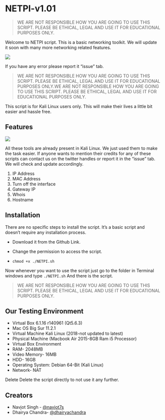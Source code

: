 # NETPI-v1.01

> WE ARE NOT RESPONSIBLE HOW YOU ARE GOING TO USE THIS SCRIPT. PLEASE BE ETHICAL, LEGAL AND USE IT FOR EDUCATIONAL PURPOSES ONLY.

Welcome to NETPI script. This is a basic networking toolkit. We will update it soon with many more networking related features.

![](https://github.com/navjots7/NETPI-v1.01/blob/main/Intro.png)

If you have any error please report it “issue” tab.

> WE ARE NOT RESPONSIBLE HOW YOU ARE GOING TO USE THIS SCRIPT. PLEASE BE ETHICAL, LEGAL AND USE IT FOR EDUCATIONAL PURPOSES ONLY.WE ARE NOT RESPONSIBLE HOW YOU ARE GOING TO USE THIS SCRIPT. PLEASE BE ETHICAL, LEGAL AND USE IT FOR EDUCATIONAL PURPOSES ONLY.

This script is for Kali Linux users only. This will make their lives a little bit easier and hassle free. 

## Features
![](https://github.com/navjots7/NETPI-v1.01/blob/main/Main.png)

All these tools are already present in Kali Linux. We just used them to make the task easier. If anyone wants to mention their credits for any of these scripts can contact us on the twitter handles or report it in the “issue” tab. We will check and update accordingly.
1. IP Address
2. MAC Address
3. Turn off the interface
4. Gateway IP
5. Whois
6. Hostname

## Installation
There are no specific steps to install the script. It’s a basic script and doesn’t require any installation process.

- Download it from the Github Link.
- Change the permission to access the script.

- `chmod +x ./NETPI.sh`

Now whenever you want to use the script just go to the folder in Terminal windows and type
`./NETPI.sh`
And there is the script.

> WE ARE NOT RESPONSIBLE HOW YOU ARE GOING TO USE THIS SCRIPT. PLEASE BE ETHICAL, LEGAL AND USE IT FOR EDUCATIONAL PURPOSES ONLY.

## Our Testing Environment
- Virtual Box 6.1.16 r140961 (Qt5.6.3)
- Mac OS Big Sur 11.2.1
- Virtual Machine Kali Linux (2018-not updated to latest)
- Physical Machine (Macbook Air 2015-8GB Ram i5 Processor)
- Virtual Box Environment
- RAM- 2048MB
- Video Memory- 16MB
- HDD- 16GB
- Operating System: Debian 64-Bit (Kali Linux)
- Network- NAT

Delete
Delete the script directly to not use it any further.

## Creators
- Navjot Singh - [@navjot7s](https://twitter.com/navjot7s "@navjot7s") 
- Dhairya Chandra- [@dhairyachandra](https://twitter.com/dhairyachandra "@dhairyachandra")



